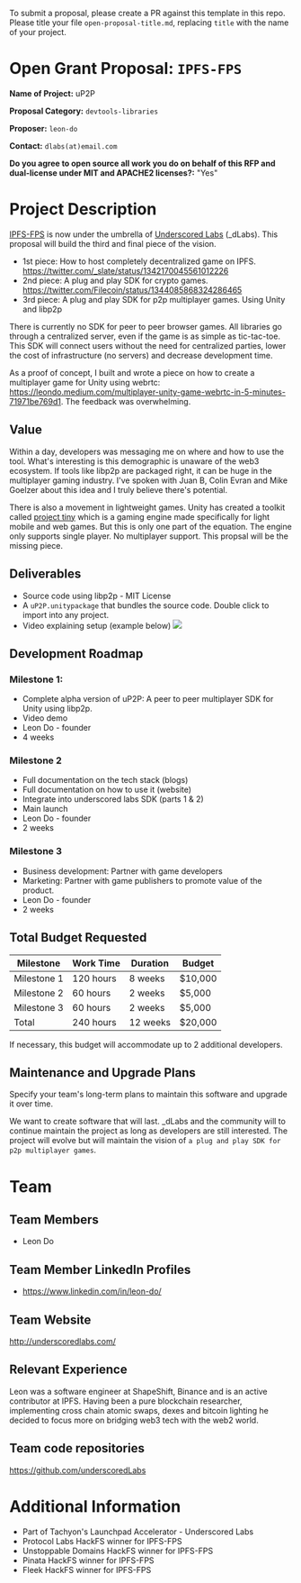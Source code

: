 To submit a proposal, please create a PR against this template in this repo. Please title your file `open-proposal-title.md`, replacing `title` with the name of your project.

# Open Grant Proposal: `IPFS-FPS`

**Name of Project:** uP2P

**Proposal Category:** `devtools-libraries`

**Proposer:** `leon-do`

**Contact:** `dlabs(at)email.com`

**Do you agree to open source all work you do on behalf of this RFP and dual-license under MIT and APACHE2 licenses?:** "Yes" 

# Project Description

[IPFS-FPS](https://ipfs-fps.com) is now under the umbrella of [Underscored Labs](https://underscoredlabs.com) (_dLabs). This proposal will build the third and final piece of the vision. 

- 1st piece: How to host completely decentralized game on IPFS. https://twitter.com/_slate/status/1342170045561012226
- 2nd piece: A plug and play SDK for crypto games. https://twitter.com/Filecoin/status/1344085868324286465
- 3rd piece: A plug and play SDK for p2p multiplayer games.  Using Unity and libp2p

There is currently no SDK for peer to peer browser games. All libraries go through a centralized server, even if the game is as simple as tic-tac-toe. This SDK will connect users without the need for centralized parties, lower the cost of infrastructure (no servers) and decrease development time.

As a proof of concept, I built and wrote a piece on how to create a multiplayer game for Unity using webrtc: https://leondo.medium.com/multiplayer-unity-game-webrtc-in-5-minutes-71971be769d1. The feedback was overwhelming.

## Value

Within a day, developers was messaging me on where and how to use the tool. What's interesting is this demographic is unaware of the web3 ecosystem. If tools like libp2p are packaged right, it can be huge in the multiplayer gaming industry. I've spoken with Juan B, Colin Evran and Mike Goelzer about this idea and I truly believe there's potential.

There is also a movement in lightweight games. Unity has created a toolkit called [project tiny](https://unity.com/solutions/instant-games) which is a gaming engine made specifically for light mobile and web games. But this is only one part of the equation. The engine only supports single player. No multiplayer support. This propsal will be the missing piece.

## Deliverables

- Source code using libp2p - MIT License
- A `uP2P.unitypackage` that bundles the source code. Double click to import into any project.
- Video explaining setup (example below)
[![](https://user-images.githubusercontent.com/19412160/104258887-57135880-544e-11eb-8be6-43fdcab81df0.png)](https://www.youtube.com/watch?v=be9VtUymNPs)

## Development Roadmap

### Milestone 1: 
- Complete alpha version of uP2P: A peer to peer multiplayer SDK for Unity using libp2p.
- Video demo
- Leon Do - founder
- 4 weeks

### Milestone 2
- Full documentation on the tech stack (blogs)
- Full documentation on how to use it (website)
- Integrate into underscored labs SDK (parts 1 & 2)
- Main launch
- Leon Do - founder
- 2 weeks

### Milestone 3
- Business development: Partner with game developers
- Marketing: Partner with game publishers to promote value of the product.
- Leon Do - founder
- 2 weeks

## Total Budget Requested

|  Milestone  | Work Time | Duration | Budget  |
|-------------|-----------|----------|-------- |
| Milestone 1 | 120 hours | 8 weeks  | $10,000 |
| Milestone 2 | 60 hours  | 2 weeks  | $5,000  |
| Milestone 3 | 60 hours  | 2 weeks  | $5,000  |
| Total       | 240 hours | 12 weeks | $20,000 |

If necessary, this budget will accommodate up to 2 additional developers.

## Maintenance and Upgrade Plans

Specify your team's long-term plans to maintain this software and upgrade it over time.

We want to create software that will last. _dLabs and the community will to continue maintain the project as long as developers are still interested. The project will evolve but will maintain the vision of `a plug and play SDK for p2p multiplayer games`.

# Team

## Team Members

- Leon Do

## Team Member LinkedIn Profiles

- https://www.linkedin.com/in/leon-do/

## Team Website

http://underscoredlabs.com/

## Relevant Experience

Leon was a software engineer at ShapeShift, Binance and is an active contributor at IPFS. Having been a pure blockchain researcher, implementing cross chain atomic swaps, dexes and bitcoin lighting he decided to focus more on bridging web3 tech with the web2 world.

## Team code repositories

https://github.com/underscoredLabs

# Additional Information

- Part of Tachyon's Launchpad Accelerator - Underscored Labs
- Protocol Labs HackFS winner for IPFS-FPS
- Unstoppable Domains HackFS winner for IPFS-FPS
- Pinata HackFS winner for IPFS-FPS
- Fleek HackFS winner for IPFS-FPS